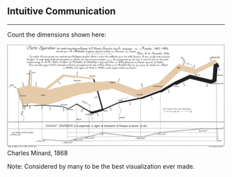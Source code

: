 ##  Intuitive Communication

***

Count the dimensions shown here:

![Minard](/images/minard.png)
Charles Minard, 1868

Note:
Considered by many to be the best visualization ever made.
